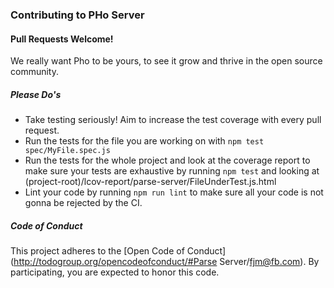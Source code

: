 ### Contributing to PHo Server

#### Pull Requests Welcome!

We really want Pho to be yours, to see it grow and thrive in the open source community.  

##### Please Do's

* Take testing seriously! Aim to increase the test coverage with every pull request.
* Run the tests for the file you are working on with `npm test spec/MyFile.spec.js`
* Run the tests for the whole project and look at the coverage report to make sure your tests are exhaustive by running `npm test` and looking at (project-root)/lcov-report/parse-server/FileUnderTest.js.html
* Lint your code by running `npm run lint` to make sure all your code is not gonna be rejected by the CI.

##### Code of Conduct

This project adheres to the [Open Code of Conduct](http://todogroup.org/opencodeofconduct/#Parse Server/fjm@fb.com). By participating, you are expected to honor this code.
